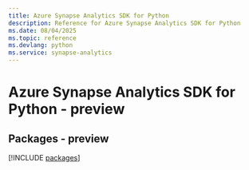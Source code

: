 ```yaml
---
title: Azure Synapse Analytics SDK for Python
description: Reference for Azure Synapse Analytics SDK for Python
ms.date: 08/04/2025
ms.topic: reference
ms.devlang: python
ms.service: synapse-analytics
---
```

# Azure Synapse Analytics SDK for Python - preview
## Packages - preview
[!INCLUDE [packages](synapse-analytics-index.md)]
